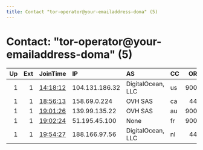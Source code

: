 ```yaml
---
title: Contact "tor-operator@your-emailaddress-doma" (5)
---
```


# Contact: "tor-operator@your-emailaddress-doma" (5)

|   Up |   Ext | JoinTime                                                                                            | IP             | AS                | CC   |   ORp |   Dirp | OS    | Version   | Nickname     |   eFamMembers |
|-----:|------:|:----------------------------------------------------------------------------------------------------|:---------------|:------------------|:-----|------:|-------:|:------|:----------|:-------------|--------------:|
|    1 |     1 | [14:18:12](https://metrics.torproject.org/rs.html#details/4B5C442470E0B137EC727F5C9F9E0B526D1115D8) | 104.131.186.32 | DigitalOcean, LLC | us   |  9001 |      0 | Linux | 0.4.2.7   | SunsTORm2584 |             1 |
|    1 |     1 | [18:56:13](https://metrics.torproject.org/rs.html#details/5A03AB53940C07192D8F4EF64B89C02FFE383369) | 158.69.0.224   | OVH SAS           | ca   |   443 |      0 | Linux | 0.4.5.6   | SunsTORm5267 |             1 |
|    1 |     1 | [19:01:26](https://metrics.torproject.org/rs.html#details/FA29F1AA9AED134413AFCD2028859E39AEF987F5) | 139.99.135.22  | OVH SAS           | au   |  9001 |      0 | Linux | 0.4.5.6   | SunsTORm9618 |             1 |
|    1 |     1 | [19:02:24](https://metrics.torproject.org/rs.html#details/9EF0E6D561F0F1395F7E4E2358D3CD58795B49D4) | 51.195.45.100  | None              | fr   |  9001 |      0 | Linux | 0.4.5.6   | SunsTORm3    |             1 |
|    1 |     1 | [19:54:27](https://metrics.torproject.org/rs.html#details/B31E25114B7B9D639A6028D7077E7F0C2ED80B51) | 188.166.97.56  | DigitalOcean, LLC | nl   |   443 |      0 | Linux | 0.4.5.6   | SunsTORm1240 |             1 |
